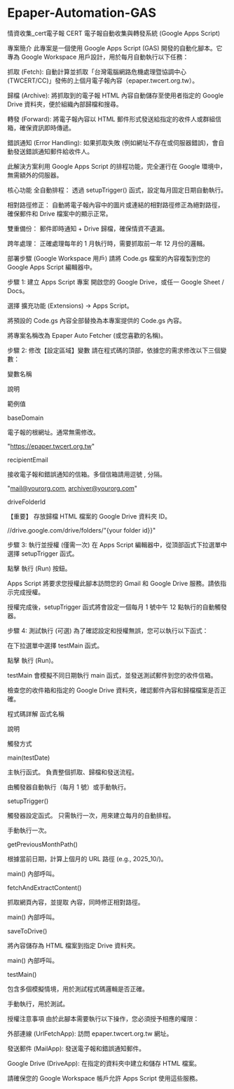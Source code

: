 # Epaper-Automation-GAS
情資收集_cert電子報
CERT 電子報自動收集與轉發系統 (Google Apps Script)

專案簡介
此專案是一個使用 Google Apps Script (GAS) 開發的自動化腳本。它專為 Google Workspace 用戶設計，用於每月自動執行以下任務：

抓取 (Fetch): 自動計算並抓取「台灣電腦網路危機處理暨協調中心 (TWCERT/CC)」發佈的上個月電子報內容（epaper.twcert.org.tw）。

歸檔 (Archive): 將抓取到的電子報 HTML 內容自動儲存至使用者指定的 Google Drive 資料夾，便於組織內部歸檔和搜尋。

轉發 (Forward): 將電子報內容以 HTML 郵件形式發送給指定的收件人或群組信箱，確保資訊即時傳遞。

錯誤通知 (Error Handling): 如果抓取失敗 (例如網址不存在或伺服器錯誤)，會自動發送錯誤通知郵件給收件人。

此解決方案利用 Google Apps Script 的排程功能，完全運行在 Google 環境中，無需額外的伺服器。

核心功能
全自動排程： 透過 setupTrigger() 函式，設定每月固定日期自動執行。

相對路徑修正： 自動將電子報內容中的圖片或連結的相對路徑修正為絕對路徑，確保郵件和 Drive 檔案中的顯示正常。

雙重備份： 郵件即時通知 + Drive 歸檔，確保情資不遺漏。

跨年處理： 正確處理每年的 1 月執行時，需要抓取前一年 12 月份的邏輯。

部署步驟 (Google Workspace 用戶)
請將 Code.gs 檔案的內容複製到您的 Google Apps Script 編輯器中。

步驟 1: 建立 Apps Script 專案
開啟您的 Google Drive，或任一 Google Sheet / Docs。

選擇 擴充功能 (Extensions) -> Apps Script。

將預設的 Code.gs 內容全部替換為本專案提供的 Code.gs 內容。

將專案名稱改為 Epaper Auto Fetcher (或您喜歡的名稱)。

步驟 2: 修改【設定區域】變數
請在程式碼的頂部，依據您的需求修改以下三個變數：

變數名稱

說明

範例值

baseDomain

電子報的根網址。通常無需修改。

"https://epaper.twcert.org.tw"

recipientEmail

接收電子報和錯誤通知的信箱。多個信箱請用逗號 , 分隔。

"mail@yourorg.com, archiver@yourorg.com"

driveFolderId

【重要】 存放歸檔 HTML 檔案的 Google Drive 資料夾 ID。

 //drive.google.com/drive/folders/"{your folder id}}"
  
步驟 3: 執行並授權 (僅需一次)
在 Apps Script 編輯器中，從頂部函式下拉選單中選擇 setupTrigger 函式。

點擊 執行 (Run) 按鈕。

Apps Script 將要求您授權此腳本訪問您的 Gmail 和 Google Drive 服務。請依指示完成授權。

授權完成後，setupTrigger 函式將會設定一個每月 1 號中午 12 點執行的自動觸發器。

步驟 4: 測試執行 (可選)
為了確認設定和授權無誤，您可以執行以下函式：

在下拉選單中選擇 testMain 函式。

點擊 執行 (Run)。

testMain 會模擬不同日期執行 main 函式，並發送測試郵件到您的收件信箱。

檢查您的收件箱和指定的 Google Drive 資料夾，確認郵件內容和歸檔檔案是否正確。

程式碼詳解
函式名稱

說明

觸發方式

main(testDate)

主執行函式。 負責整個抓取、歸檔和發送流程。

由觸發器自動執行（每月 1 號）或手動執行。

setupTrigger()

觸發器設定函式。 只需執行一次，用來建立每月的自動排程。

手動執行一次。

getPreviousMonthPath()

根據當前日期，計算上個月的 URL 路徑 (e.g., 2025_10/)。

main() 內部呼叫。

fetchAndExtractContent()

抓取網頁內容，並提取 <body> 內容，同時修正相對路徑。

main() 內部呼叫。

saveToDrive()

將內容儲存為 HTML 檔案到指定 Drive 資料夾。

main() 內部呼叫。

testMain()

包含多個模擬情境，用於測試程式碼邏輯是否正確。

手動執行，用於測試。

授權注意事項
由於此腳本需要執行以下操作，您必須授予相應的權限：

外部連線 (UrlFetchApp): 訪問 epaper.twcert.org.tw 網址。

發送郵件 (MailApp): 發送電子報和錯誤通知郵件。

Google Drive (DriveApp): 在指定的資料夾中建立和儲存 HTML 檔案。

請確保您的 Google Workspace 帳戶允許 Apps Script 使用這些服務。